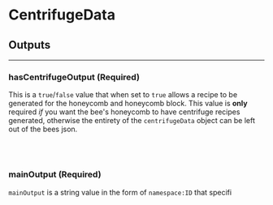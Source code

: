 # **CentrifugeData**

## **Outputs**
***

### **hasCentrifugeOutput** (Required)

This is a `true`/`false` value that when set to `true` allows a recipe to be generated for the honeycomb and honeycomb block. This value is **only** required *if* you want the bee's honeycomb to have centrifuge recipes generated, otherwise the entirety of the `centrifugeData` object can be left out of the bees json. 

<br>
<br>

### **mainOutput** (Required)

`mainOutput` is a string value in the form of `namespace:ID` that specifi
<!--stackedit_data:
eyJoaXN0b3J5IjpbMTU5MzYxMTg3OV19
-->